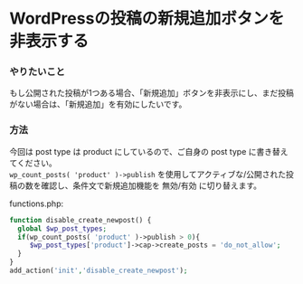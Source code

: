 # WordPressの投稿の新規追加ボタンを非表示する

### やりたいこと
もし公開された投稿が1つある場合、「新規追加」ボタンを非表示にし、まだ投稿がない場合は、「新規追加」を有効にしたいです。

### 方法
今回は post type は product にしているので、ご自身の post type に書き替えてください。  
`wp_count_posts( 'product' )->publish` を使用してアクティブな/公開された投稿の数を確認し、条件文で新規追加機能を 無効/有効 に切り替えます。　 

functions.php:  
```php
function disable_create_newpost() {
  global $wp_post_types;
  if(wp_count_posts( 'product' )->publish > 0){
     $wp_post_types['product']->cap->create_posts = 'do_not_allow';
  }
}
add_action('init','disable_create_newpost');
```